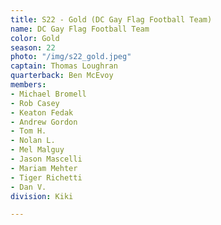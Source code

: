 ```yaml
---
title: S22 - Gold (DC Gay Flag Football Team)
name: DC Gay Flag Football Team
color: Gold
season: 22
photo: "/img/s22_gold.jpeg"
captain: Thomas Loughran
quarterback: Ben McEvoy
members:
- Michael Bromell
- Rob Casey
- Keaton Fedak
- Andrew Gordon
- Tom H.
- Nolan L.
- Mel Malguy
- Jason Mascelli
- Mariam Mehter
- Tiger Richetti
- Dan V.
division: Kiki

---
```

